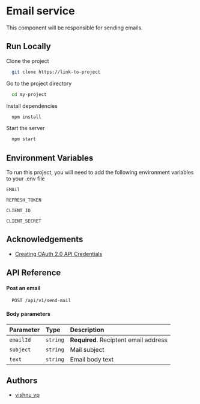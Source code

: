 # Email service

This component will be responsible for sending
emails.

## Run Locally

Clone the project

```bash
  git clone https://link-to-project
```

Go to the project directory

```bash
  cd my-project
```

Install dependencies

```bash
  npm install
```

Start the server

```bash
  npm start
```

## Environment Variables

To run this project, you will need to add the
following environment variables to your .env file

`EMAil`

`REFRESH_TOKEN`

`CLIENT_ID`

`CLIENT_SECRET`

## Acknowledgements

- [Creating OAuth 2.0 API Credentials](https://dev.to/chandrapantachhetri/sending-emails-securely-using-node-js-nodemailer-smtp-gmail-and-oauth2-g3a)

## API Reference

#### Post an email

```http
  POST /api/v1/send-mail
```

#### Body parameters

| Parameter | Type     | Description                           |
| :-------- | :------- | :------------------------------------ |
| `emailId` | `string` | **Required**. Reciptent email address |
| `subject` | `string` | Mail subject                          |
| `text`    | `string` | Email body text                       |

## Authors

- [vishnu_vp](https://github.com/Vishnuvp257)
